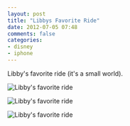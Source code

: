 ```yaml
---
layout: post
title: "Libbys Favorite Ride"
date: 2012-07-05 07:48
comments: false
categories: 
- disney
- iphone
---
```

Libby's favorite ride (it's a small world).

![Libby's favorite ride](http://media.eick.us/media/photographs/2012/2012-07-05/2012-07-04at14.42.56.jpg)


![Libby's favorite ride](http://media.eick.us/media/photographs/2012/2012-07-05/2012-07-04at14.43.31.jpg)


![Libby's favorite ride](http://media.eick.us/media/photographs/2012/2012-07-05/2012-07-04at14.43.10.jpg)

